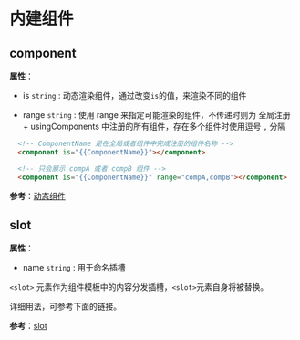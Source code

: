 # 内建组件

## component

**属性**：

- is `string` : 动态渲染组件，通过改变` is `的值，来渲染不同的组件

- range `string` : 使用 range 来指定可能渲染的组件，不传递时则为 全局注册 + usingComponents 中注册的所有组件，存在多个组件时使用逗号 `,` 分隔

```html
  <!-- ComponentName 是在全局或者组件中完成注册的组件名称 -->
  <component is="{{ComponentName}}"></component>

  <!-- 只会展示 compA 或者 compB 组件 -->
  <component is="{{ComponentName}}" range="compA,compB"></component>
```

**参考**：[动态组件](../guide/basic/component.md#动态组件)

## slot

**属性**：

  - name `string` : 用于命名插槽

` <slot> ` 元素作为组件模板中的内容分发插槽，` <slot> `元素自身将被替换。

详细用法，可参考下面的链接。

**参考**：[slot](../guide/basic/component.md#slot)
